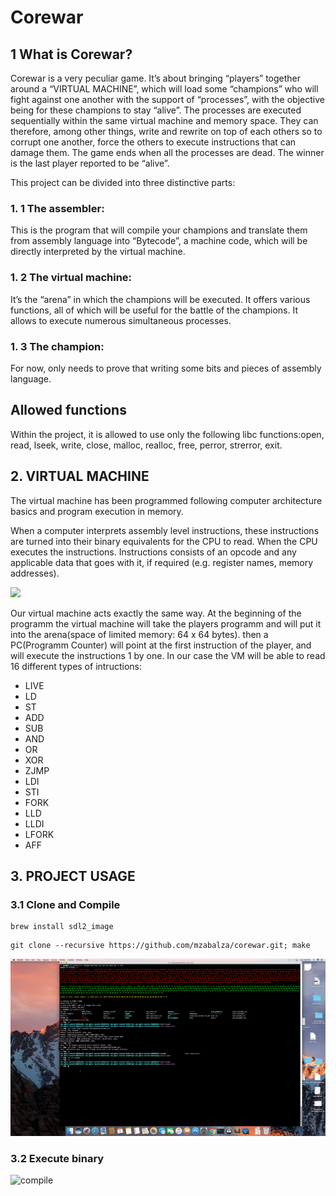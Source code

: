 Corewar
=====
## 1 What is Corewar?

Corewar is a very peculiar game. It’s about bringing “players” together around a “VIRTUAL MACHINE”, which will load some “champions” who will fight against one another with the support of “processes”, with the objective being for these champions to stay “alive”.
The processes are executed sequentially within the same virtual machine and memory space. They can therefore, among other things, write and rewrite on top of each others so to corrupt one another, force the others to execute instructions that can damage them.
The game ends when all the processes are dead. The winner is the last player reported to be “alive”.


This project can be divided into three distinctive parts:

### 1. 1 The assembler:
This is the program that will compile your champions and translate them from assembly language into “Bytecode”, a machine code, which will be directly interpreted by the virtual machine.
### 1. 2 The virtual machine:
It’s the “arena” in which the champions will be executed. It offers various functions, all of which will be useful for the battle of the champions. It allows to execute numerous simultaneous processes.
### 1. 3 The champion:
For now, only needs to prove that writing some bits and pieces of assembly language.

## Allowed functions
Within the project, it is allowed to use only the following libc functions:open, read, lseek, write, close, malloc, realloc, free, perror, strerror, exit.

## 2. VIRTUAL MACHINE

The virtual machine has been programmed following computer architecture basics and program execution in memory. 

When a computer interprets assembly level instructions, these instructions are turned into their binary equivalents for the CPU to read. When the CPU executes the instructions. Instructions consists of an opcode and any applicable data that goes with it, if required (e.g. register names, memory addresses).

<img src="https://github.com/mzabalza/corewar2/blob/master/img/architecture.png" width="50%">

Our virtual machine acts exactly the same way. At the beginning of the programm the virtual machine will take the players programm and will put it into the arena(space of limited memory: 64 x 64 bytes). then a PC(Programm Counter) will point at the first instruction of the player, and will execute the instructions 1 by one. In our case the VM will be able to read 16 different types of intructions:

- LIVE
- LD
- ST
- ADD
- SUB
- AND
- OR
- XOR
- ZJMP
- LDI
- STI
- FORK
- LLD
- LLDI
- LFORK
- AFF



## 3. PROJECT USAGE
### 3.1 Clone and Compile
```
brew install sdl2_image
```
```
git clone --recursive https://github.com/mzabalza/corewar.git; make
```
![compile](gifs/compile.gif)

### 3.2 Execute binary

![compile](gifs/run_vm.gif)
